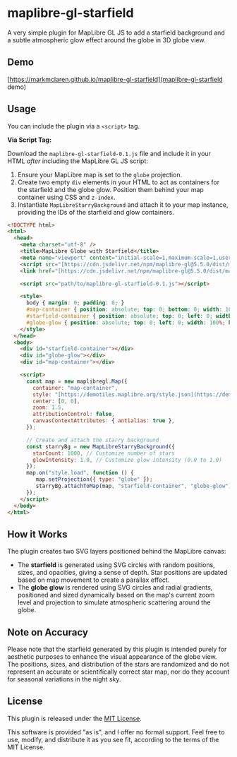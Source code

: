 # maplibre-gl-starfield

A very simple plugin for MapLibre GL JS to add a starfield background and a subtle atmospheric glow effect around the globe in 3D globe view.

## Demo

[https://markmclaren.github.io/maplibre-gl-starfield](maplibre-gl-starfield demo)

## Usage

You can include the plugin via a `<script>` tag.

**Via Script Tag:**

Download the `maplibre-gl-starfield-0.1.js` file and include it in your HTML *after* including the MapLibre GL JS script:


1.  Ensure your MapLibre map is set to the `globe` projection.
2.  Create two empty `div` elements in your HTML to act as containers for the starfield and the globe glow. Position them behind your map container using CSS and `z-index`.
3.  Instantiate `MapLibreStarryBackground` and attach it to your map instance, providing the IDs of the starfield and glow containers.

```html
<!DOCTYPE html>
<html>
  <head>
    <meta charset="utf-8" />
    <title>MapLibre Globe with Starfield</title>
    <meta name="viewport" content="initial-scale=1,maximum-scale=1,user-scalable=no" />
    <script src="[https://cdn.jsdelivr.net/npm/maplibre-gl@5.5.0/dist/maplibre-gl.js](https://cdn.jsdelivr.net/npm/maplibre-gl@5.5.0/dist/maplibre-gl.js)"></script>
    <link href="[https://cdn.jsdelivr.net/npm/maplibre-gl@5.5.0/dist/maplibre-gl.css](https://cdn.jsdelivr.net/npm/maplibre-gl@5.5.0/dist/maplibre-gl.css)" rel="stylesheet" />

    <script src="path/to/maplibre-gl-starfield-0.1.js"></script>

    <style>
      body { margin: 0; padding: 0; }
      #map-container { position: absolute; top: 0; bottom: 0; width: 100%; z-index: 3; }
      #starfield-container { position: absolute; top: 0; left: 0; width: 100%; height: 100%; z-index: 1; pointer-events: none; }
      #globe-glow { position: absolute; top: 0; left: 0; width: 100%; height: 100%; z-index: 2; pointer-events: none; }
    </style>
  </head>
  <body>
    <div id="starfield-container"></div>
    <div id="globe-glow"></div>
    <div id="map-container"></div>

    <script>
      const map = new maplibregl.Map({
        container: "map-container",
        style: "[https://demotiles.maplibre.org/style.json](https://demotiles.maplibre.org/style.json)", // Or your preferred style
        center: [0, 0],
        zoom: 1.5,
        attributionControl: false,
        canvasContextAttributes: { antialias: true },
      });

      // Create and attach the starry background
      const starryBg = new MapLibreStarryBackground({
        starCount: 1000, // Customize number of stars
        glowIntensity: 1.0, // Customize glow intensity (0.0 to 1.0)
      });
      map.on("style.load", function () {
         map.setProjection({ type: "globe" });
         starryBg.attachToMap(map, "starfield-container", "globe-glow");
      });
    </script>
  </body>
</html>
```

## How it Works

The plugin creates two SVG layers positioned behind the MapLibre canvas:

* The **starfield** is generated using SVG circles with random positions, sizes, and opacities, giving a sense of depth. Star positions are updated based on map movement to create a parallax effect.
* The **globe glow** is rendered using SVG circles and radial gradients, positioned and sized dynamically based on the map's current zoom level and projection to simulate atmospheric scattering around the globe.

## Note on Accuracy

Please note that the starfield generated by this plugin is intended purely for aesthetic purposes to enhance the visual appearance of the globe view. The positions, sizes, and distribution of the stars are randomized and do not represent an accurate or scientifically correct star map, nor do they account for seasonal variations in the night sky.

## License

This plugin is released under the [MIT License](https://opensource.org/licenses/MIT).

This software is provided "as is", and I offer no formal support. Feel free to use, modify, and distribute it as you see fit, according to the terms of the MIT License.